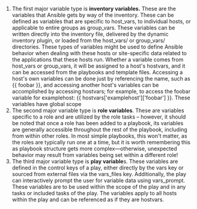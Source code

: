 

 1. The first major variable type is **inventory variables.** These are the variables that Ansible gets by way of the inventory. These can be defined as variables that are specific to host_vars, to individual hosts, or applicable to entire groups as group_vars. These variables can be written directly into the inventory file, delivered by the dynamic inventory plugin, or loaded from the host_vars/ or group_vars/ directories.
	 These types of variables might be used to define Ansible behavior when dealing with these hosts or site-specific data related to the applications that these hosts run. Whether a variable comes from host_vars or group_vars, it will be assigned to a host's hostvars, and it can be accessed from the playbooks and template files. Accessing a host's own variables can be done just by referencing the name, such as {{ foobar }}, and accessing another host's variables can be accomplished by accessing hostvars; for example, to access the foobar variable for examplehost: {{ hostvars['examplehost']['foobar'] }}. These variables have global scope
 2. The second major variable type is **role variables**. These are variables specific to a role and are utilized by the role tasks – however, it should be noted that once a role has been added to a playbook, its variables are generally accessible throughout the rest of the playbook, including from within other roles. In most simple playbooks, this won't matter, as the roles are typically run one at a time, but it is worth remembering this as playbook structure gets more complex—otherwise, unexpected behavior may result from variables being set within a different role!
 3. The third major variable type is **play variable**s. These variables are defined in the control keys of a play, either directly by the vars key or sourced from external files via the vars_files key. Additionally, the play can interactively prompt the user for variable data using vars_prompt. These variables are to be used within the scope of the play and in any tasks or included tasks of the play. The variables apply to all hosts within the play and can be referenced as if they are hostvars.
<!--stackedit_data:
eyJoaXN0b3J5IjpbOTIxODgwODM4LC0xMDQ5MjY4MDU3LC0xNj
k0MDA2MjQyLC0xODM2ODc5NjMwXX0=
-->